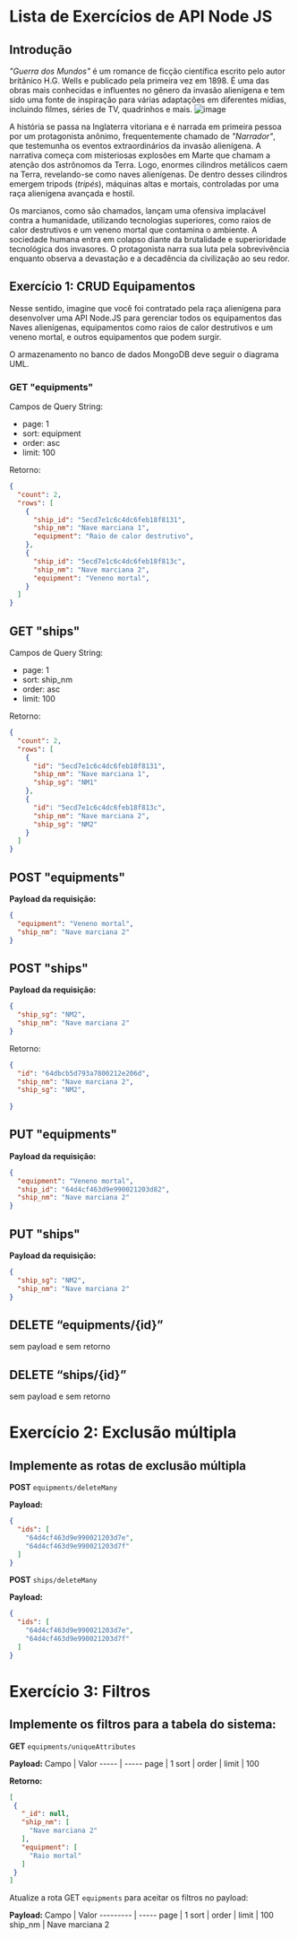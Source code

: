 # Lista de Exercícios de API Node JS

## Introdução

*"Guerra dos Mundos"* é um romance de ficção científica escrito pelo autor britânico H.G. Wells e publicado pela primeira vez em 1898. É uma das obras mais conhecidas e influentes no gênero da invasão alienígena e tem sido uma fonte de inspiração para várias adaptações em diferentes mídias, incluindo filmes, séries de TV, quadrinhos e mais.
![image](https://github.com/SergioNoivak/apiGuerraDosMundos/assets/28708432/1e805ca4-4856-4f59-ba43-9bafc5935ca5)

A história se passa na Inglaterra vitoriana e é narrada em primeira pessoa por um protagonista anônimo, frequentemente chamado de *"Narrador"*, que testemunha os eventos extraordinários da invasão alienígena. A narrativa começa com misteriosas explosões em Marte que chamam a atenção dos astrônomos da Terra. Logo, enormes cilindros metálicos caem na Terra, revelando-se como naves alienígenas. De dentro desses cilindros emergem tripods (*tripés*), máquinas altas e mortais, controladas por uma raça alienígena avançada e hostil.

Os marcianos, como são chamados, lançam uma ofensiva implacável contra a humanidade, utilizando tecnologias superiores, como raios de calor destrutivos e um veneno mortal que contamina o ambiente. A sociedade humana entra em colapso diante da brutalidade e superioridade tecnológica dos invasores. O protagonista narra sua luta pela sobrevivência enquanto observa a devastação e a decadência da civilização ao seu redor.

## Exercício 1: CRUD Equipamentos

Nesse sentido, imagine que você foi contratado pela raça alienígena para desenvolver uma API Node.JS para gerenciar todos os equipamentos das Naves alienígenas, equipamentos como raios de calor destrutivos e um veneno mortal, e outros equipamentos que podem surgir.

O armazenamento no banco de dados MongoDB deve seguir o diagrama UML.

### GET "equipments"

Campos de Query String:
- page: 1
- sort: equipment
- order: asc
- limit: 100

Retorno:
```json
{
  "count": 2,
  "rows": [
    {
      "ship_id": "5ecd7e1c6c4dc6feb18f8131",
      "ship_nm": "Nave marciana 1",
      "equipment": "Raio de calor destrutivo",
    },
    {
      "ship_id": "5ecd7e1c6c4dc6feb18f813c",
      "ship_nm": "Nave marciana 2",
      "equipment": "Veneno mortal",
    }
  ]
}
```
## GET "ships"

Campos de Query String:
- page: 1
- sort: ship_nm
- order: asc
- limit: 100

Retorno:
```json
{
  "count": 2,
  "rows": [
    {
      "id": "5ecd7e1c6c4dc6feb18f8131",
      "ship_nm": "Nave marciana 1",
      "ship_sg": "NM1"
    },
    {
      "id": "5ecd7e1c6c4dc6feb18f813c",
      "ship_nm": "Nave marciana 2",
      "ship_sg": "NM2"
    }
  ]
}
```
## POST "equipments"

**Payload da requisição:**

```json
{
  "equipment": "Veneno mortal",
  "ship_nm": "Nave marciana 2"
}
```


## POST "ships"
**Payload da requisição:**

```json
{
  "ship_sg": "NM2",
  "ship_nm": "Nave marciana 2"
}
```
Retorno:
```json
{
  "id": "64dbcb5d793a7800212e206d",
  "ship_nm": "Nave marciana 2",
  "ship_sg": "NM2",
  
}
```

## PUT "equipments"

**Payload da requisição:**

```json
{
  "equipment": "Veneno mortal",
  "ship_id": "64d4cf463d9e990021203d82",
  "ship_nm": "Nave marciana 2"
}
```
## PUT "ships"
**Payload da requisição:**

```json
{
  "ship_sg": "NM2",
  "ship_nm": "Nave marciana 2"
}
```

## DELETE “equipments/{id}”
sem payload e sem retorno
## DELETE “ships/{id}”
sem payload e sem retorno 

# Exercício 2: Exclusão múltipla

## Implemente as rotas de exclusão múltipla

**POST** `equipments/deleteMany`

**Payload:**
```json
{
  "ids": [
    "64d4cf463d9e990021203d7e",
    "64d4cf463d9e990021203d7f"
  ]
}

```

**POST** `ships/deleteMany`

**Payload:**
```json
{
  "ids": [
    "64d4cf463d9e990021203d7e",
    "64d4cf463d9e990021203d7f"
  ]
}
```

# Exercício 3: Filtros

## Implemente os filtros para a tabela do sistema:

**GET** `equipments/uniqueAttributes`

**Payload:**
Campo | Valor
----- | -----
page  | 1
sort  | 
order | 
limit | 100

**Retorno:**
```json
[
 {
   "_id": null,
   "ship_nm": [
     "Nave marciana 2"
   ],
   "equipment": [
     "Raio mortal"
   ]
 }
]
```
 Atualize a rota GET `equipments` para aceitar os filtros no payload:

**Payload:**
Campo     | Valor
--------- | -----
page      | 1
sort      | 
order     | 
limit     | 100
ship_nm   | Nave marciana 2
